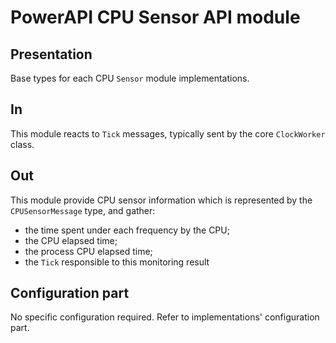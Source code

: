 # PowerAPI CPU Sensor API module

## Presentation

Base types for each CPU `Sensor` module implementations.

## In

This module reacts to `Tick` messages, typically sent by the core `ClockWorker` class.

## Out

This module provide CPU sensor information which is represented by the `CPUSensorMessage` type, and gather:
* the time spent under each frequency by the CPU;
* the CPU elapsed time;
* the process CPU elapsed time;
* the `Tick` responsible to this monitoring result

## Configuration part

No specific configuration required. Refer to implementations' configuration part.

